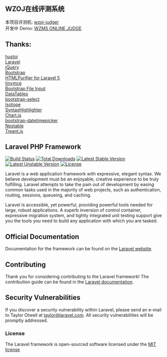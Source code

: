 ## WZOJ在线评测系统
本项目评测机: [wzoj-judger](https://github.com/massimodong/wzoj-judger)  
开发中 Demo: [WZMS ONLINE JUDGE](https://wzoi.cc/)  

## Thanks:
[hustoj](https://github.com/zhblue/hustoj)  
[Laravel](https://laravel.com/)  
[jQuery](https://jquery.com/)  
[Bootstrap](http://getbootstrap.com/)  
[HTMLPurifier for Laravel 5](https://github.com/mewebstudio/Purifier)  
[tinymce](https://www.tinymce.com/)  
[Bootstrap File Input](https://github.com/kartik-v/bootstrap-fileinput)  
[DataTables](https://datatables.net/)  
[bootstrap-select](https://silviomoreto.github.io/bootstrap-select/)  
[Isotope](http://isotope.metafizzy.co/)  
[SyntaxHighlighter](http://alexgorbatchev.com/SyntaxHighlighter/)  
[Chart.js](http://www.chartjs.org/)  
[bootstrap-datetimepicker](http://www.malot.fr/bootstrap-datetimepicker/index.php)  
[Nestable](https://github.com/dbushell/Nestable)  
[Treant.js](http://fperucic.github.io/treant-js/)  

## Laravel PHP Framework

[![Build Status](https://travis-ci.org/laravel/framework.svg)](https://travis-ci.org/laravel/framework)
[![Total Downloads](https://poser.pugx.org/laravel/framework/d/total.svg)](https://packagist.org/packages/laravel/framework)
[![Latest Stable Version](https://poser.pugx.org/laravel/framework/v/stable.svg)](https://packagist.org/packages/laravel/framework)
[![Latest Unstable Version](https://poser.pugx.org/laravel/framework/v/unstable.svg)](https://packagist.org/packages/laravel/framework)
[![License](https://poser.pugx.org/laravel/framework/license.svg)](https://packagist.org/packages/laravel/framework)

Laravel is a web application framework with expressive, elegant syntax. We believe development must be an enjoyable, creative experience to be truly fulfilling. Laravel attempts to take the pain out of development by easing common tasks used in the majority of web projects, such as authentication, routing, sessions, queueing, and caching.

Laravel is accessible, yet powerful, providing powerful tools needed for large, robust applications. A superb inversion of control container, expressive migration system, and tightly integrated unit testing support give you the tools you need to build any application with which you are tasked.

## Official Documentation

Documentation for the framework can be found on the [Laravel website](http://laravel.com/docs).

## Contributing

Thank you for considering contributing to the Laravel framework! The contribution guide can be found in the [Laravel documentation](http://laravel.com/docs/contributions).

## Security Vulnerabilities

If you discover a security vulnerability within Laravel, please send an e-mail to Taylor Otwell at taylor@laravel.com. All security vulnerabilities will be promptly addressed.

### License

The Laravel framework is open-sourced software licensed under the [MIT license](http://opensource.org/licenses/MIT)
